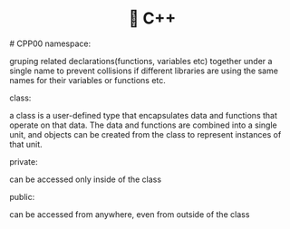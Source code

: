 <h1 align="center">
	📖 C++
</h1>
# CPP00
namespace:

gruping related declarations(functions, variables etc) together under a single name
to prevent collisions if different libraries are using the same names for their variables
or functions etc.

class:

a class is a user-defined type that encapsulates data and functions that operate on that data.
The data and functions are combined into a single unit, and objects can be created from the class
to represent instances of that unit.

private:

can be accessed only inside of the class

public:

can be accessed from anywhere, even from outside of the class
